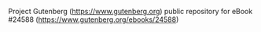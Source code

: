 Project Gutenberg (https://www.gutenberg.org) public repository for eBook #24588 (https://www.gutenberg.org/ebooks/24588)
